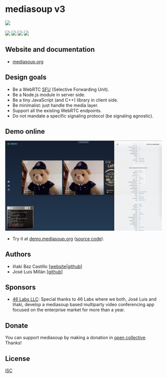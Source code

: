 # mediasoup v3

[![][mediasoup-banner]][mediasoup-website]

[![][npm-shield-mediasoup]][npm-mediasoup]
[![][travis-ci-shield-mediasoup]][travis-ci-mediasoup]
[![][codacy-grade-shield-mediasoup]][codacy-grade-mediasoup]
[![][opencollective-shield-mediasoup]][opencollective-mediasoup]


## Website and documentation

* [mediasoup.org][mediasoup-website]


## Design goals

* Be a WebRTC [SFU](https://webrtcglossary.com/sfu/) (Selective Forwarding Unit).
* Be a Node.js module in server side.
* Be a tiny JavaScript (and C++) library in client side.
* Be minimalist: just handle the media layer.
* Support all the existing WebRTC endpoints.
* Do not mandate a specific signaling protocol (be signaling agnostic).


## Demo online

![mediasoup-demo-screenshot]

* Try it at [demo.mediasoup.org](https://demo.mediasoup.org) ([source code](https://github.com/versatica/mediasoup-demo)).


## Authors

* Iñaki Baz Castillo [[website](https://inakibaz.me)|[github](https://github.com/ibc/)]
* José Luis Millán [[github](https://github.com/jmillan/)]


## Sponsors

* [46 Labs LLC](https://46labs.com): Special thanks to 46 Labs where we both, José Luis and Iñaki, develop a mediasoup based multiparty video conferencing app focused on the enterprise market for more than a year.


## Donate

You can support mediasoup by making a donation in [open collective][opencollective-mediasoup]. Thanks!


## License

[ISC](./LICENSE)




[mediasoup-banner]: /art/mediasoup-banner.png
[mediasoup-demo-screenshot]: /art/mediasoup-v3.png
[mediasoup-website]: https://mediasoup.org
[travis-ci-shield-mediasoup]: https://travis-ci.com/versatica/mediasoup.svg?branch=master
[travis-ci-mediasoup]: https://travis-ci.com/versatica/mediasoup
[npm-shield-mediasoup]: https://img.shields.io/npm/v/mediasoup.svg
[npm-mediasoup]: https://npmjs.org/package/mediasoup
[codacy-grade-shield-mediasoup]: https://img.shields.io/codacy/grade/3c8b9efc83674b6189707ab4188cfb2b.svg
[codacy-grade-mediasoup]: https://www.codacy.com/app/versatica/mediasoup
[opencollective-shield-mediasoup]: https://img.shields.io/opencollective/all/mediasoup.svg
[opencollective-mediasoup]: https://opencollective.com/mediasoup/donate

